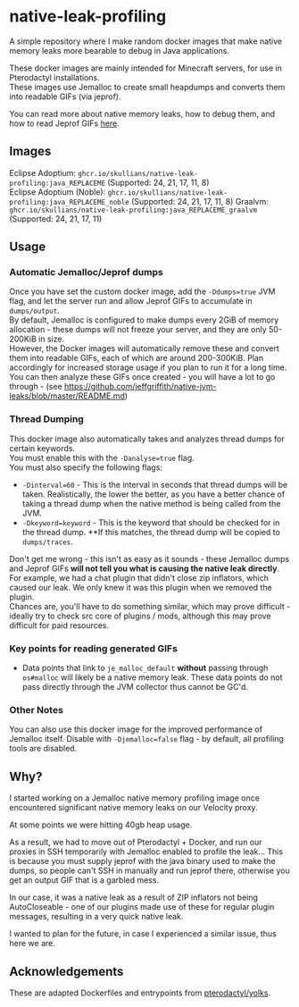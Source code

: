 # native-leak-profiling
A simple repository where I make random docker images that make native memory leaks more bearable to debug in Java applications.

These docker images are mainly intended for Minecraft servers, for use in Pterodactyl installations.\
These images use Jemalloc to create small heapdumps and converts them into readable GIFs (via jeprof).

You can read more about native memory leaks, how to debug them, and how to read Jeprof GIFs [here](https://github.com/jeffgriffith/native-jvm-leaks/blob/master/README.md).

## Images
Eclipse Adoptium: `ghcr.io/skullians/native-leak-profiling:java_REPLACEME` (Supported: 24, 21, 17, 11, 8)\
Eclipse Adoptium (Noble): `ghcr.io/skullians/native-leak-profiling:java_REPLACEME_noble` (Supported: 24, 21, 17, 11, 8)
Graalvm: `ghcr.io/skullians/native-leak-profiling:java_REPLACEME_graalvm` (Supported: 24, 21, 17, 11)

## Usage

### Automatic Jemalloc/Jeprof dumps
Once you have set the custom docker image, add the `-Ddumps=true` JVM flag, and let the server run and allow Jeprof GIFs to accumulate in `dumps/output`.\
By default, Jemalloc is configured to make dumps every 2GiB of memory allocation - these dumps will not freeze your server, and they are only 50-200KiB in size.\
However, the Docker images will automatically remove these and convert them into readable GIFs, each of which are around 200-300KiB. Plan accordingly for increased storage usage if you plan to run it for a long time.\
You can then analyze these GIFs once created - you will have a lot to go through - (see https://github.com/jeffgriffith/native-jvm-leaks/blob/master/README.md)

### Thread Dumping
This docker image also automatically takes and analyzes thread dumps for certain keywords.\
You must enable this with the `-Danalyse=true` flag.\
You must also specify the following flags:
- `-Dinterval=60` - This is the interval in seconds that thread dumps will be taken. Realistically, the lower the better, as you have a better chance of taking a thread dump when the native method is being called from the JVM.
- `-Dkeyword=keyword` - This is the keyword that should be checked for in the thread dump. **If this matches, the thread dump will be copied to `dumps/traces`.

Don't get me wrong - this isn't as easy as it sounds - these Jemalloc dumps and Jeprof GIFs **will not tell you what is causing the native leak directly**. For example, we had a chat plugin that didn't close zip inflators, which caused our leak. We only knew it was this plugin when we removed the plugin.\
Chances are, you'll have to do something similar, which may prove difficult - ideally try to check src core of plugins / mods, although this may prove difficult for paid resources.

### Key points for reading generated GIFs
- Data points that link to `je_malloc_default` **without** passing through `os#malloc` will likely be a native memory leak. These data points do not pass directly through the JVM collector thus cannot be GC'd.

### Other Notes
You can also use this docker image for the improved performance of Jemalloc itself. Disable with `-Djemalloc=false` flag - by default, all profiling tools are disabled.

## Why?
I started working on a Jemalloc native memory profiling image once encountered significant native memory leaks on our Velocity proxy.

At some points we were hitting 40gb heap usage.

As a result, we had to move out of Pterodactyl + Docker, and run our proxies in SSH temporarily with Jemalloc enabled to profile the leak...
This is because you must supply jeprof with the java binary used to make the dumps, so people can't SSH in manually and run jeprof there, otherwise you get an output GIF that is a garbled mess.

In our case, it was a native leak as a result of ZIP inflators not being AutoCloseable - one of our plugins made use of these for regular plugin messages, resulting in a very quick native leak.

I wanted to plan for the future, in case I experienced a similar issue, thus here we are.

## Acknowledgements
These are adapted Dockerfiles and entrypoints from [pterodactyl/yolks](https://github.com/pterodactyl/yolks/tree/master/java).
